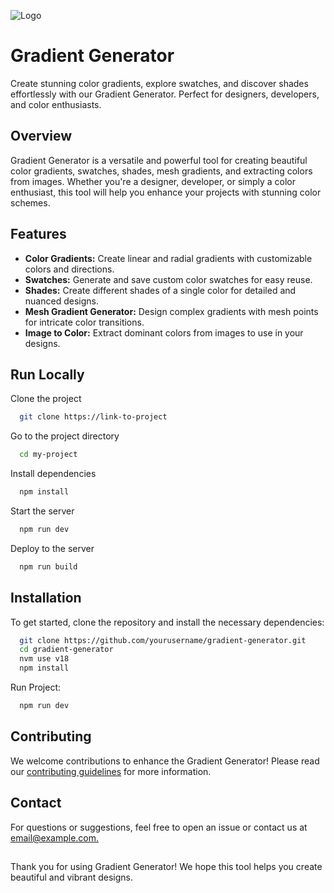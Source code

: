 ![Logo](https://dev-to-uploads.s3.amazonaws.com/uploads/articles/th5xamgrr6se0x5ro4g6.png)

# Gradient Generator
Create stunning color gradients, explore swatches, and discover shades effortlessly with our Gradient Generator. Perfect for designers, developers, and color enthusiasts.



## Overview

Gradient Generator is a versatile and powerful tool for creating beautiful color gradients, swatches, shades, mesh gradients, and extracting colors from images. Whether you're a designer, developer, or simply a color enthusiast, this tool will help you enhance your projects with stunning color schemes.
## Features

 - **Color Gradients:** Create linear and radial gradients with customizable colors and directions.
- **Swatches:** Generate and save custom color swatches for easy reuse.
- **Shades:** Create different shades of a single color for detailed and nuanced designs.
- **Mesh Gradient Generator:** Design complex gradients with mesh points for intricate color transitions.
- **Image to Color:** Extract dominant colors from images to use in your designs.

## Run Locally

Clone the project

```bash
  git clone https://link-to-project
```

Go to the project directory

```bash
  cd my-project
```

Install dependencies

```bash
  npm install
```

Start the server

```bash
  npm run dev
```

Deploy to the server

```bash
  npm run build
```

## Installation

To get started, clone the repository and install the necessary dependencies:

```bash
  git clone https://github.com/yourusername/gradient-generator.git
  cd gradient-generator
  nvm use v18
  npm install
```

Run Project:

```bash
  npm run dev
```
## Contributing

We welcome contributions to enhance the Gradient Generator! Please read our [contributing guidelines](https://www.github.com/contributing) for more information.


## Contact


For questions or suggestions, feel free to open an issue or contact us at [email@example.com.](email@example.com.)


       
## 

Thank you for using Gradient Generator! We hope this tool helps you create beautiful and vibrant designs.
